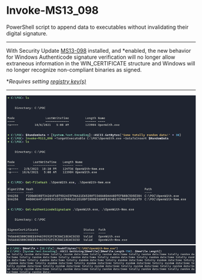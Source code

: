 # Invoke-MS13_098
PowerShell script to append data to executables without invalidating their digital signature.

---

With Security Update [MS13-098](https://learn.microsoft.com/en-us/security-updates/securitybulletins/2013/ms13-098) installed, and *enabled, the new behavior for Windows Authenticode signature verification will no longer allow extraneous information in the WIN_CERTIFICATE structure and Windows will no longer recognize non-compliant binaries as signed.

**Requires setting [registry key(s)](https://learn.microsoft.com/en-us/security-updates/SecurityAdvisories/2014/2915720?redirectedfrom=MSDN#suggested-actions)*

---

![MS13-098](MS13-098.png)
![MS13-098-2](MS13-098-2.png)